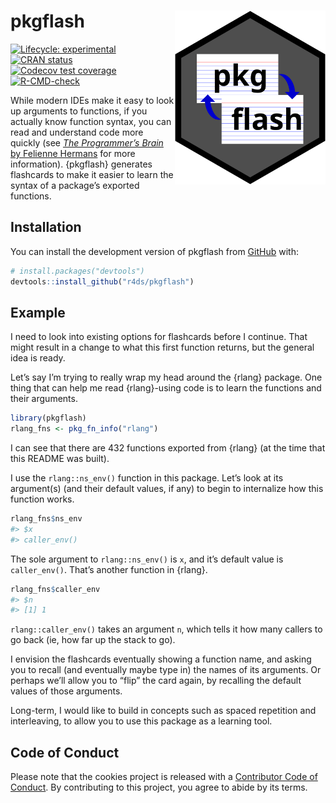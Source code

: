 
<!-- README.md is generated from README.Rmd. Please edit that file -->

# pkgflash <a href="https://r4ds.github.io/pkgflash/"><img src="man/figures/logo.svg" align="right" height="278" /></a>

<!-- badges: start -->

[![Lifecycle:
experimental](https://img.shields.io/badge/lifecycle-experimental-orange.svg)](https://lifecycle.r-lib.org/articles/stages.html#experimental)
[![CRAN
status](https://www.r-pkg.org/badges/version/pkgflash)](https://CRAN.R-project.org/package=pkgflash)
[![Codecov test
coverage](https://codecov.io/gh/r4ds/pkgflash/branch/main/graph/badge.svg)](https://app.codecov.io/gh/r4ds/pkgflash?branch=main)
[![R-CMD-check](https://github.com/r4ds/pkgflash/actions/workflows/R-CMD-check.yaml/badge.svg)](https://github.com/r4ds/pkgflash/actions/workflows/R-CMD-check.yaml)
<!-- badges: end -->

While modern IDEs make it easy to look up arguments to functions, if you
actually know function syntax, you can read and understand code more
quickly (see [*The Programmer’s Brain* by Felienne
Hermans](https://livebook.manning.com/book/the-programmers-brain/chapter-3/)
for more information). {pkgflash} generates flashcards to make it easier
to learn the syntax of a package’s exported functions.

## Installation

You can install the development version of pkgflash from
[GitHub](https://github.com/) with:

``` r
# install.packages("devtools")
devtools::install_github("r4ds/pkgflash")
```

## Example

I need to look into existing options for flashcards before I continue.
That might result in a change to what this first function returns, but
the general idea is ready.

Let’s say I’m trying to really wrap my head around the {rlang} package.
One thing that can help me read {rlang}-using code is to learn the
functions and their arguments.

``` r
library(pkgflash)
rlang_fns <- pkg_fn_info("rlang")
```

I can see that there are 432 functions exported from {rlang} (at the
time that this README was built).

I use the `rlang::ns_env()` function in this package. Let’s look at its
argument(s) (and their default values, if any) to begin to internalize
how this function works.

``` r
rlang_fns$ns_env
#> $x
#> caller_env()
```

The sole argument to `rlang::ns_env()` is `x`, and it’s default value is
`caller_env()`. That’s another function in {rlang}.

``` r
rlang_fns$caller_env
#> $n
#> [1] 1
```

`rlang::caller_env()` takes an argument `n`, which tells it how many
callers to go back (ie, how far up the stack to go).

I envision the flashcards eventually showing a function name, and asking
you to recall (and eventually maybe type in) the names of its arguments.
Or perhaps we’ll allow you to “flip” the card again, by recalling the
default values of those arguments.

Long-term, I would like to build in concepts such as spaced repetition
and interleaving, to allow you to use this package as a learning tool.

## Code of Conduct

Please note that the cookies project is released with a [Contributor
Code of
Conduct](https://contributor-covenant.org/version/2/1/CODE_OF_CONDUCT.html).
By contributing to this project, you agree to abide by its terms.
